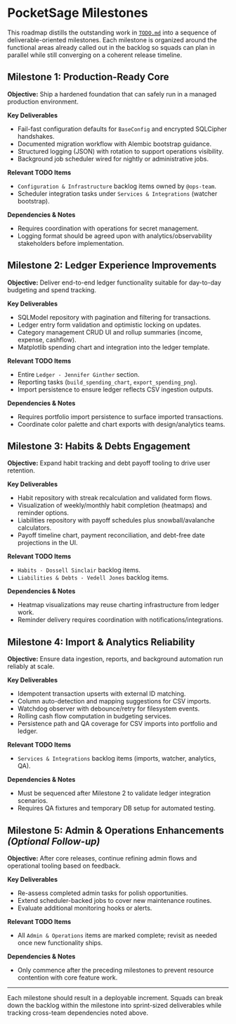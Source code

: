# PocketSage Milestones

This roadmap distills the outstanding work in [`TODO.md`](../TODO.md) into a sequence of deliverable-oriented milestones. Each milestone is organized around the functional areas already called out in the backlog so squads can plan in parallel while still converging on a coherent release timeline.

## Milestone 1: Production-Ready Core

**Objective:** Ship a hardened foundation that can safely run in a managed production environment.

**Key Deliverables**
- Fail-fast configuration defaults for `BaseConfig` and encrypted SQLCipher handshakes.
- Documented migration workflow with Alembic bootstrap guidance.
- Structured logging (JSON) with rotation to support operations visibility.
- Background job scheduler wired for nightly or administrative jobs.

**Relevant TODO Items**
- `Configuration & Infrastructure` backlog items owned by `@ops-team`.
- Scheduler integration tasks under `Services & Integrations` (watcher bootstrap).

**Dependencies & Notes**
- Requires coordination with operations for secret management.
- Logging format should be agreed upon with analytics/observability stakeholders before implementation.

## Milestone 2: Ledger Experience Improvements

**Objective:** Deliver end-to-end ledger functionality suitable for day-to-day budgeting and spend tracking.

**Key Deliverables**
- SQLModel repository with pagination and filtering for transactions.
- Ledger entry form validation and optimistic locking on updates.
- Category management CRUD UI and rollup summaries (income, expense, cashflow).
- Matplotlib spending chart and integration into the ledger template.

**Relevant TODO Items**
- Entire `Ledger - Jennifer Ginther` section.
- Reporting tasks (`build_spending_chart`, `export_spending_png`).
- Import persistence to ensure ledger reflects CSV ingestion outputs.

**Dependencies & Notes**
- Requires portfolio import persistence to surface imported transactions.
- Coordinate color palette and chart exports with design/analytics teams.

## Milestone 3: Habits & Debts Engagement

**Objective:** Expand habit tracking and debt payoff tooling to drive user retention.

**Key Deliverables**
- Habit repository with streak recalculation and validated form flows.
- Visualization of weekly/monthly habit completion (heatmaps) and reminder options.
- Liabilities repository with payoff schedules plus snowball/avalanche calculators.
- Payoff timeline chart, payment reconciliation, and debt-free date projections in the UI.

**Relevant TODO Items**
- `Habits - Dossell Sinclair` backlog items.
- `Liabilities & Debts - Vedell Jones` backlog items.

**Dependencies & Notes**
- Heatmap visualizations may reuse charting infrastructure from ledger work.
- Reminder delivery requires coordination with notifications/integrations.

## Milestone 4: Import & Analytics Reliability

**Objective:** Ensure data ingestion, reports, and background automation run reliably at scale.

**Key Deliverables**
- Idempotent transaction upserts with external ID matching.
- Column auto-detection and mapping suggestions for CSV imports.
- Watchdog observer with debounce/retry for filesystem events.
- Rolling cash flow computation in budgeting services.
- Persistence path and QA coverage for CSV imports into portfolio and ledger.

**Relevant TODO Items**
- `Services & Integrations` backlog items (imports, watcher, analytics, QA).

**Dependencies & Notes**
- Must be sequenced after Milestone 2 to validate ledger integration scenarios.
- Requires QA fixtures and temporary DB setup for automated testing.

## Milestone 5: Admin & Operations Enhancements *(Optional Follow-up)*

**Objective:** After core releases, continue refining admin flows and operational tooling based on feedback.

**Key Deliverables**
- Re-assess completed admin tasks for polish opportunities.
- Extend scheduler-backed jobs to cover new maintenance routines.
- Evaluate additional monitoring hooks or alerts.

**Relevant TODO Items**
- All `Admin & Operations` items are marked complete; revisit as needed once new functionality ships.

**Dependencies & Notes**
- Only commence after the preceding milestones to prevent resource contention with core feature work.

---

Each milestone should result in a deployable increment. Squads can break down the backlog within the milestone into sprint-sized deliverables while tracking cross-team dependencies noted above.
